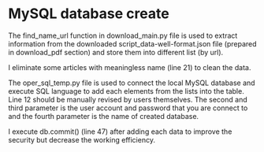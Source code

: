# MySQL database create

The find_name_url function in download_main.py file is used to extract information from the downloaded script_data-well-format.json file (prepared in download_pdf section) and store them into different list (by url). 

I eliminate some articles with meaningless name (line 21) to clean the data. 

The oper_sql_temp.py file is used to connect the local MySQL database and execute SQL language to add each elements from the lists into the table. Line 12 should be manually revised by users themselves. The second and third parameter is the user account and password that you are connect to and the fourth parameter is the name of created database. 

I execute db.commit() (line 47) after adding each data to improve the security but decrease the working efficiency. 


